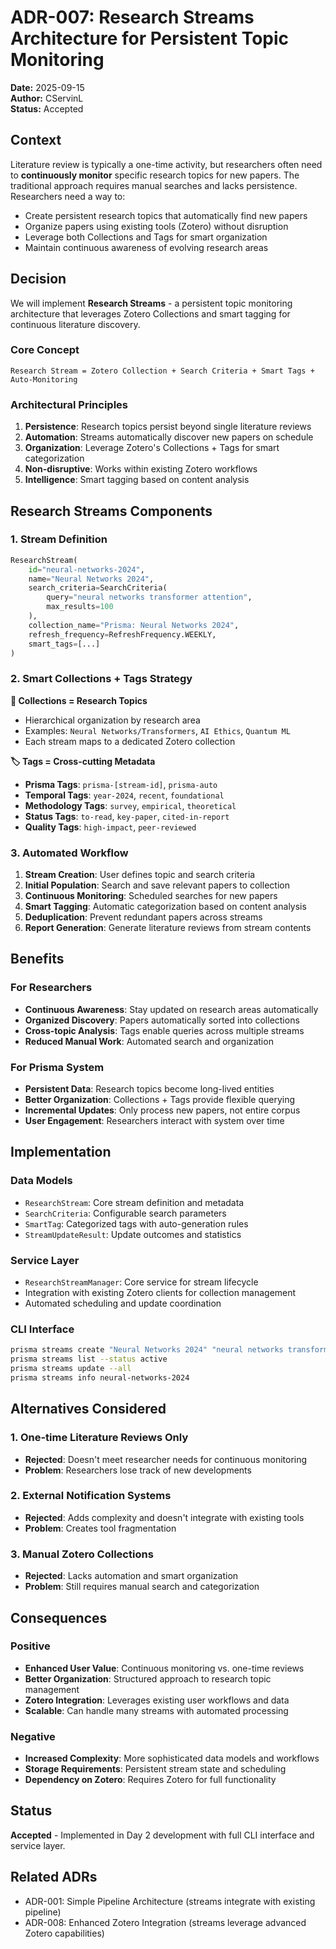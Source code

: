 # ADR-007: Research Streams Architecture for Persistent Topic Monitoring

**Date:** 2025-09-15  
**Author:** CServinL  
**Status:** Accepted

## Context

Literature review is typically a one-time activity, but researchers often need to **continuously monitor** specific research topics for new papers. The traditional approach requires manual searches and lacks persistence. Researchers need a way to:

- Create persistent research topics that automatically find new papers
- Organize papers using existing tools (Zotero) without disruption  
- Leverage both Collections and Tags for smart organization
- Maintain continuous awareness of evolving research areas

## Decision

We will implement **Research Streams** - a persistent topic monitoring architecture that leverages Zotero Collections and smart tagging for continuous literature discovery.

### Core Concept
```
Research Stream = Zotero Collection + Search Criteria + Smart Tags + Auto-Monitoring
```

### Architectural Principles

1. **Persistence**: Research topics persist beyond single literature reviews
2. **Automation**: Streams automatically discover new papers on schedule
3. **Organization**: Leverage Zotero's Collections + Tags for smart categorization
4. **Non-disruptive**: Works within existing Zotero workflows
5. **Intelligence**: Smart tagging based on content analysis

## Research Streams Components

### 1. Stream Definition
```python
ResearchStream(
    id="neural-networks-2024",
    name="Neural Networks 2024", 
    search_criteria=SearchCriteria(
        query="neural networks transformer attention",
        max_results=100
    ),
    collection_name="Prisma: Neural Networks 2024",
    refresh_frequency=RefreshFrequency.WEEKLY,
    smart_tags=[...] 
)
```

### 2. Smart Collections + Tags Strategy

**📁 Collections = Research Topics**
- Hierarchical organization by research area
- Examples: `Neural Networks/Transformers`, `AI Ethics`, `Quantum ML`
- Each stream maps to a dedicated Zotero collection

**🏷️ Tags = Cross-cutting Metadata**
- **Prisma Tags**: `prisma-[stream-id]`, `prisma-auto`
- **Temporal Tags**: `year-2024`, `recent`, `foundational`
- **Methodology Tags**: `survey`, `empirical`, `theoretical`  
- **Status Tags**: `to-read`, `key-paper`, `cited-in-report`
- **Quality Tags**: `high-impact`, `peer-reviewed`

### 3. Automated Workflow
1. **Stream Creation**: User defines topic and search criteria
2. **Initial Population**: Search and save relevant papers to collection
3. **Continuous Monitoring**: Scheduled searches for new papers
4. **Smart Tagging**: Automatic categorization based on content analysis
5. **Deduplication**: Prevent redundant papers across streams
6. **Report Generation**: Generate literature reviews from stream contents

## Benefits

### For Researchers
- **Continuous Awareness**: Stay updated on research areas automatically
- **Organized Discovery**: Papers automatically sorted into collections
- **Cross-topic Analysis**: Tags enable queries across multiple streams
- **Reduced Manual Work**: Automated search and organization

### For Prisma System
- **Persistent Data**: Research topics become long-lived entities
- **Better Organization**: Collections + Tags provide flexible querying
- **Incremental Updates**: Only process new papers, not entire corpus
- **User Engagement**: Researchers interact with system over time

## Implementation

### Data Models
- `ResearchStream`: Core stream definition and metadata
- `SearchCriteria`: Configurable search parameters
- `SmartTag`: Categorized tags with auto-generation rules
- `StreamUpdateResult`: Update outcomes and statistics

### Service Layer
- `ResearchStreamManager`: Core service for stream lifecycle
- Integration with existing Zotero clients for collection management
- Automated scheduling and update coordination

### CLI Interface
```bash
prisma streams create "Neural Networks 2024" "neural networks transformer"
prisma streams list --status active
prisma streams update --all
prisma streams info neural-networks-2024
```

## Alternatives Considered

### 1. **One-time Literature Reviews Only**
- **Rejected**: Doesn't meet researcher needs for continuous monitoring
- **Problem**: Researchers lose track of new developments

### 2. **External Notification Systems**
- **Rejected**: Adds complexity and doesn't integrate with existing tools
- **Problem**: Creates tool fragmentation

### 3. **Manual Zotero Collections**
- **Rejected**: Lacks automation and smart organization
- **Problem**: Still requires manual search and categorization

## Consequences

### Positive
- **Enhanced User Value**: Continuous monitoring vs. one-time reviews
- **Better Organization**: Structured approach to research topic management
- **Zotero Integration**: Leverages existing user workflows and data
- **Scalable**: Can handle many streams with automated processing

### Negative
- **Increased Complexity**: More sophisticated data models and workflows
- **Storage Requirements**: Persistent stream state and scheduling
- **Dependency on Zotero**: Requires Zotero for full functionality

## Status

**Accepted** - Implemented in Day 2 development with full CLI interface and service layer.

## Related ADRs
- ADR-001: Simple Pipeline Architecture (streams integrate with existing pipeline)
- ADR-008: Enhanced Zotero Integration (streams leverage advanced Zotero capabilities)
